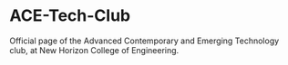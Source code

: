 # ACE-Tech-Club
Official page of the Advanced Contemporary and Emerging Technology club, at New Horizon College of Engineering.
